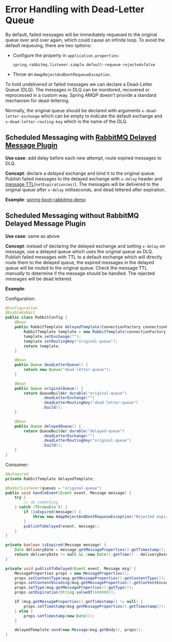 # Error Handling with Dead-Letter Queue

By default, failed messages will be immediately requeued to the original queue over and over again, which could cause an infinite loop. To avoid the default requeuing, there are two options:

* Configure the property in `application.properties`:
  ```
  spring.rabbitmq.listener.simple.default-requeue-rejected=false
  ```

* Throw an `AmqpRejectAndDontRequeueException`.

To hold undelivered or failed messages we can declare a Dead-Letter Queue (DLQ). The messages in DLQ can be monitored, recovered or reprocessed in a custom way. Spring AMQP doesn't provide a standard mechanism for dead-lettering.

Normally, the original queue should be declared with arguments `x-dead-letter-exchange` which can be empty to indicate the default exchange and `x-dead-letter-routing-key` which is the name of the DLQ.

## Scheduled Messaging with [RabbitMQ Delayed Message Plugin](https://github.com/rabbitmq/rabbitmq-delayed-message-exchange/)

**Use case**: add delay before each new attempt, route expired messages to DLQ.

**Concept**: declare a *delayed* exchange and bind it to the original queue. Publish failed messages to the delayed exchange with `x-delay` header and [message TTL](https://www.rabbitmq.com/ttl.html#per-message-ttl)(`setExpiration(ms)`). The messages will be delivered to the original queue after `x-delay` milliseconds, and dead lettered after expiration.

**Example**: [spring-boot-rabbitmq demo](https://github.com/YuKitAs/spring-boot-rabbitmq/tree/master/src/main/java/yukitas/rabbit/tut6)

## Scheduled Messaging without RabbitMQ Delayed Message Plugin

**Use case**: same as above

**Concept**: instead of declaring the delayed exchange and setting `x-delay` on message, use a delayed queue which uses the original queue as DLQ. Publish failed messages with TTL to a default exchange which will directly route them to the delayed queue, the expired messages in the delayed queue will be routed to the original queue. Check the message TTL *manually* to determine if the message should be handled. The rejected messages will be dead lettered.

**Example**:

Configuration:
```java
@Configuration
@EnableRabbit
public class RabbitConfig {
    @Bean
    public RabbitTemplate delayedTemplate(ConnectionFactory connectionFactory) {
        RabbitTemplate template = new RabbitTemplate(connectionFactory);
        template.setExchange("");
        template.setRoutingKey("original-queue");
        return template;
    }

    @Bean
    public Queue deadLetterQueue() {
        return new Queue("dead-letter-queue");
    }

    @Bean
    public Queue originalQueue() {
        return QueueBuilder.durable("original-queue")
                .deadLetterExchange("")
                .deadLetterRoutingKey("dead-letter-queue")
                .build();
    }

    @Bean
    public Queue delayedQueue() {
        return QueueBuilder.durable("delayed-queue")
                .deadLetterExchange("")
                .deadLetterRoutingKey("original-queue")
                .build();
    }
}
```

Consumer:
```java
@Autowired
private RabbitTemplate delayedTemplate;

@RabbitListener(queues = "original-queue")
public void handleEvent(Event event, Message message) {
    try {
        // do something
    } catch (Throwable t) {
        if (isExpired(message)) {
            throw new AmqpRejectAndDontRequeueException("Rejected expired message");
        }
        publishToDelayed(event, message);
    }
}

private boolean isExpired(Message message) {
    Date deliveryDate = message.getMessageProperties().getTimestamp();
    return deliveryDate != null && (new Date().getTime() - deliveryDate.getTime()) > 3600000;
}

private void publishToDelayed(Event event, Message msg) {
    MessageProperties props = new MessageProperties();
    props.setContentType(msg.getMessageProperties().getContentType());
    props.setContentEncoding(msg.getMessageProperties().getContentEncoding());
    props.setType(msg.getMessageProperties().getType());
    props.setExpiration(String.valueOf(600000));

    if (msg.getMessageProperties().getTimestamp() != null) {
        props.setTimestamp(msg.getMessageProperties().getTimestamp());
    } else {
        props.setTimestamp(new Date());
    }

    delayedTemplate.send(new Message(msg.getBody(), props));
}
```

